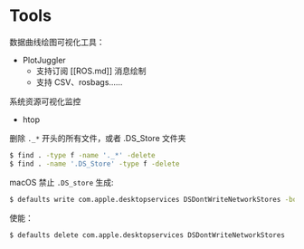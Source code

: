 # Tools

数据曲线绘图可视化工具：
- PlotJuggler
  - 支持订阅 [[ROS.md]] 消息绘制
  - 支持 CSV、rosbags……


系统资源可视化监控
- htop

删除 `._*` 开头的所有文件，或者 .DS_Store 文件夹
```bash
$ find . -type f -name '._*' -delete
$ find . -name '.DS_Store' -type f -delete
```

macOS 禁止 `.DS_store` 生成:
```bash
$ defaults write com.apple.desktopservices DSDontWriteNetworkStores -bool TRUE
```
使能：
```bash
$ defaults delete com.apple.desktopservices DSDontWriteNetworkStores
```